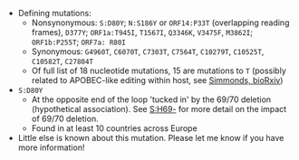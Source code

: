 - Defining mutations:
    - Nonsynonymous: `S:D80Y`; `N:S186Y` or `ORF14:P33T` (overlapping reading frames), `D377Y`; `ORF1a:T945I`, `T1567I`, `Q3346K`, `V3475F`, `M3862I`; `ORF1b:P255T`; `ORF7a: R80I`
    - Synonymous:  `G4960T`, `C6070T`, `C7303T`, `C7564T`, `C10279T`, `C10525T`, `C10582T`, `C27804T` <!--Full list: C3099T, G4960T, C4965T, C6070T, C7303T, C7564T, C10279T, C10301A, C10525T, C10582T, G10688T, G11851T, C14230A, C21800T, G27632T, C27804T, C28830A, G29402T -->
    - Of full list of 18 nucleotide mutations, 15 are mutations to `T` (possibly related to APOBEC-like editing within host, see [Simmonds, bioRxiv](https://www.biorxiv.org/content/10.1101/2020.05.01.072330v1))
- `S:D80Y`
    - At the opposite end of the loop 'tucked in' by the 69/70 deletion (hypothetical association). See [S:H69-](#sh69-) for more detail on the impact of 69/70 deletion.
    - Found in at least 10 countries across Europe
- Little else is known about this mutation. Please let me know if you have more information!
